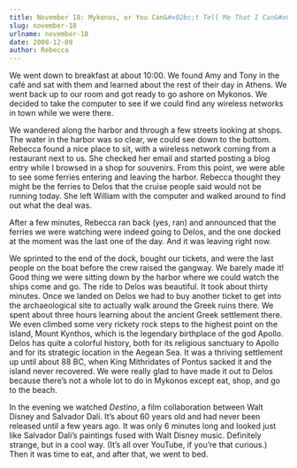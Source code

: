 ```yaml
---
title: November 18: Mykonos, or You Can&#x02bc;t Tell Me That I Can&#x02bc;t Go to Delos Today
slug: november-18
urlname: november-18
date: 2008-12-09
author: Rebecca
---
```

We went down to breakfast at about 10:00. We found Amy and Tony in the
caf&eacute; and sat with them and learned about the rest of their day in Athens.
We went back up to our room and got ready to go ashore on Mykonos. We decided to
take the computer to see if we could find any wireless networks in town while we
were there.

We wandered along the harbor and through a few streets looking at shops. The
water in the harbor was so clear, we could see down to the bottom. Rebecca found
a nice place to sit, with a wireless network coming from a restaurant next to
us. She checked her email and started posting a blog entry while I browsed in a
shop for souvenirs. From this point, we were able to see some ferries entering
and leaving the harbor. Rebecca thought they might be the ferries to Delos that
the cruise people said would not be running today. She left William with the
computer and walked around to find out what the deal was.

After a few minutes, Rebecca ran back (yes, ran) and announced that the ferries
we were watching were indeed going to Delos, and the one docked at the moment
was the last one of the day. And it was leaving right now.

We sprinted to the end of the dock, bought our tickets, and were the last people
on the boat before the crew raised the gangway. We barely made it! Good thing we
were sitting down by the harbor where we could watch the ships come and go. The
ride to Delos was beautiful. It took about thirty minutes. Once we landed on
Delos we had to buy another ticket to get into the archaeological site to
actually walk around the Greek ruins there. We spent about three hours learning
about the ancient Greek settlement there. We even climbed some very rickety rock
steps to the highest point on the island, Mount Kynthos, which is the legendary
birthplace of the god Apollo. Delos has quite a colorful history, both for its
religious sanctuary to Apollo and for its strategic location in the Aegean Sea.
It was a thriving settlement up until about 88 BC, when King Mithridates of
Pontus sacked it and the island never recovered. We were really glad to have
made it out to Delos because there&#x02bc;s not a whole lot to do in Mykonos
except eat, shop, and go to the beach.

In the evening we watched _Destino_, a film collaboration between Walt Disney
and Salvador Dali. It&#x02bc;s about 60 years old and had never been released
until a few years ago. It was only 6 minutes long and looked just like Salvador
Dali&#x02bc;s paintings fused with Walt Disney music. Definitely strange, but in
a cool way. (It&#x02bc;s all over YouTube, if you&#x02bc;re that curious.) Then
it was time to eat, and after that, we went to bed.
